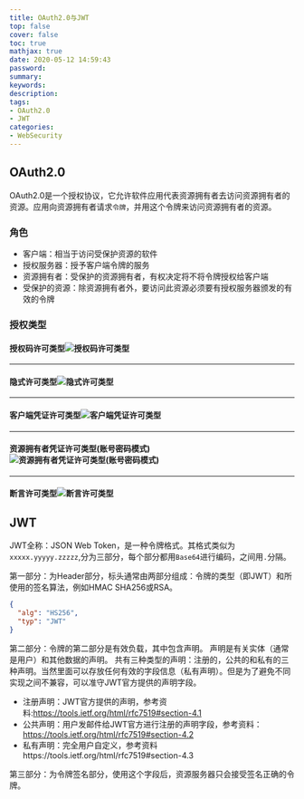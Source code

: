 ```yaml
---
title: OAuth2.0与JWT
top: false
cover: false
toc: true
mathjax: true
date: 2020-05-12 14:59:43
password:
summary:
keywords:
description:
tags:
- OAuth2.0
- JWT
categories:
- WebSecurity
---
```








## OAuth2.0

OAuth2.0是一个授权协议，它允许软件应用代表资源拥有者去访问资源拥有者的资源。应用向资源拥有者请求`令牌`，并用这个令牌来访问资源拥有者的资源。

### 角色

- 客户端：相当于访问受保护资源的软件
- 授权服务器：授予客户端令牌的服务
- 资源拥有者：受保护的资源拥有者，有权决定将不将令牌授权给客户端
- 受保护的资源：除资源拥有者外，要访问此资源必须要有授权服务器颁发的有效的令牌

### 授权类型



#### 授权码许可类型![授权码许可类型](https://cdn.jsdelivr.net/gh/greycodee/images@main/images/2021/10/08/kz7JqTx.png)

---

#### 隐式许可类型![隐式许可类型](https://cdn.jsdelivr.net/gh/greycodee/images@main/images/2021/10/08/fHnS4Ea.png)

---

#### 客户端凭证许可类型![客户端凭证许可类型](https://cdn.jsdelivr.net/gh/greycodee/images@main/images/2021/10/08/4AHqDCn.png)

---

#### 资源拥有者凭证许可类型(账号密码模式)![资源拥有者凭证许可类型(账号密码模式)](https://cdn.jsdelivr.net/gh/greycodee/images@main/images/2021/10/08/kfl2IOk.png)

---

#### 断言许可类型![断言许可类型](https://cdn.jsdelivr.net/gh/greycodee/images@main/images/2021/10/08/MSP1YWU.png)



## JWT

JWT全称：JSON Web Token，是一种令牌格式。其格式类似为`xxxxx.yyyyy.zzzzz`,分为三部分，每个部分都用`Base64`进行编码，之间用`.`分隔。

第一部分：为Header部分，标头通常由两部分组成：令牌的类型（即JWT）和所使用的签名算法，例如HMAC SHA256或RSA。

```json
{
  "alg": "HS256",
  "typ": "JWT"
}
```



第二部分：令牌的第二部分是有效负载，其中包含声明。 声明是有关实体（通常是用户）和其他数据的声明。 共有三种类型的声明：注册的，公共的和私有的三种声明。当然里面可以存放任何有效的字段信息（私有声明）。但是为了避免不同实现之间不兼容，可以准守JWT官方提供的声明字段。

- 注册声明：JWT官方提供的声明，参考资料:https://tools.ietf.org/html/rfc7519#section-4.1
- 公共声明：用户发邮件给JWT官方进行注册的声明字段，参考资料：https://tools.ietf.org/html/rfc7519#section-4.2
- 私有声明：完全用户自定义，参考资料https://tools.ietf.org/html/rfc7519#section-4.3

第三部分：为令牌签名部分，使用这个字段后，资源服务器只会接受签名正确的令牌。